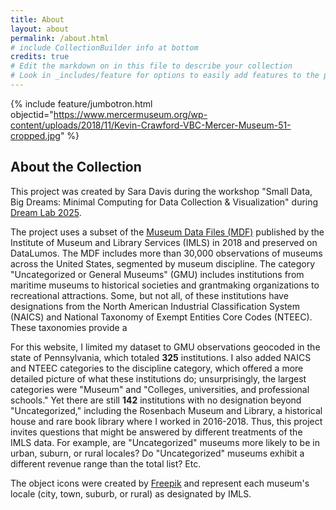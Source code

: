 ```yaml
---
title: About
layout: about
permalink: /about.html
# include CollectionBuilder info at bottom
credits: true
# Edit the markdown on in this file to describe your collection
# Look in _includes/feature for options to easily add features to the page
---
```


{% include feature/jumbotron.html objectid="https://www.mercermuseum.org/wp-content/uploads/2018/11/Kevin-Crawford-VBC-Mercer-Museum-51-cropped.jpg" %}

## About the Collection

This project was created by Sara Davis during the workshop "Small Data, Big Dreams: Minimal Computing for Data Collection & Visualization" during <a href="https://pricelab.sas.upenn.edu/events/dream-lab-2025">Dream Lab 2025</a>.

The project uses a subset of the <a href="https://www.datalumos.org/datalumos/project/219155/version/V1/view?path=/datalumos/219155/fcr:versions/V1">Museum Data Files (MDF)</a> published by the Institute of Museum and Library Services (IMLS) in 2018 and preserved on DataLumos. The MDF includes more than 30,000 observations of museums across the United States, segmented by museum discipline. The category "Uncategorized or General Museums" (GMU) includes institutions from maritime museums to historical societies and grantmaking organizations to recreational attractions. Some, but not all, of these institutions have designations from the North American Industrial Classification System (NAICS) and National Taxonomy of Exempt Entities Core Codes (NTEEC). These taxonomies provide a  

For this website, I limited my dataset to GMU observations geocoded in the state of Pennsylvania, which totaled **325** institutions. I also added NAICS and NTEEC categories to the discipline category, which offered a more detailed picture of what these institutions do; unsurprisingly, the largest categories were "Museum" and "Colleges, universities, and professional schools." Yet there are still **142** institutions with no designation beyond "Uncategorized," including the Rosenbach Museum and Library, a historical house and rare book library where I worked in 2016-2018. Thus, this project invites questions that might be answered by different treatments of the IMLS data. For example, are "Uncategorized" museums more likely to be in urban, suburn, or rural locales? Do "Uncategorized" museums exhibit a different revenue range than the total list? Etc. 

The object icons were created by 
<a href="https://www.flaticon.com/authors/freepik" title="Freepik icons - Flaticon">Freepik</a> and represent each museum's locale (city, town, suburb, or rural) as designated by IMLS. 


